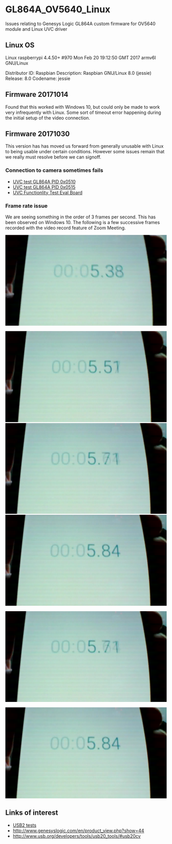 # GL864A_OV5640_Linux
Issues relating to Genesys Logic GL864A custom firmware for OV5640 module and Linux UVC driver

## Linux OS

Linux raspberrypi 4.4.50+ #970 Mon Feb 20 19:12:50 GMT 2017 armv6l GNU/Linux


Distributor ID:	Raspbian
Description:	Raspbian GNU/Linux 8.0 (jessie)
Release:	8.0
Codename:	jessie

## Firmware 20171014

Found that this worked with Windows 10, but could only be made to work
very infrequently with Linux. Some sort of timeout error happening during
the initial setup of the video connection.

## Firmware 20171030

This version has has moved us forward from generally unusable with Linux
to being usable under certain conditions. However some issues remain that
we really must resolve before we can signoff.

### Connection to camera sometimes fails

 * [UVC test GL864A PID 0x0510](./FW_OV5640_B03_ISO_20151030/UVC%20Functionality%20Tests%20-%20Failed%20-%202017-11-12%2012-37-33.html)
 * [UVC test GL864A PID 0x0515](./FW_OV5640_B03_ISO_20151030/UVC%20Functionality%20Tests%20-%20Failed%20-%202017-11-12%2012-41-57.html)
 * [UVC Functionlity Test Eval Board ](./FW_OV5640_B03_ISO_20151030/UVC%20Functionality%20Tests%20-%20Passed%20-%202017-11-12%2012-44-43.html)


### Frame rate issue

We are seeing something in the order of 3 frames per second. This has been
observed on Windows 10. The following is a few successive frames recorded
with the video record feature of Zoom Meeting.

![](./FW_OV5640_B03_ISO_20151030/f010.jpg)

![](./FW_OV5640_B03_ISO_20151030/f011.jpg)
![](./FW_OV5640_B03_ISO_20151030/f012.jpg)
![](./FW_OV5640_B03_ISO_20151030/f013.jpg)


![](./FW_OV5640_B03_ISO_20151030/f012.jpg)

![](./FW_OV5640_B03_ISO_20151030/f013.jpg)


## Links of interest

* [USB2 tests](http://www.usb.org/developers/tools/usb20_tools/#usb20cv)
* http://www.genesyslogic.com/en/product_view.php?show=44
* http://www.usb.org/developers/tools/usb20_tools/#usb20cv

